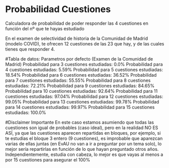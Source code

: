 # Probabilidad Cuestiones
Calculadora de probabilidad de poder responder las 4 cuestiones en función del nº que te hayas estudiado

En el examen de selectividad de historia de la Comunidad de Madrid (modelo COVID), te ofrecen 12 cuestiones de las 23 que hay, y de las cuales tienes que responder 4.

#Tabla de datos:
Parametros por defecto (Examen de la Comunidad de Madrid)
Probabilidad para 3 cuestiones estudiadas: 0.0%
Probabilidad para 4 cuestiones estudiadas: 5.59%
Probabilidad para 5 cuestiones estudiadas: 18.54%
Probabilidad para 6 cuestiones estudiadas: 36.52%
Probabilidad para 7 cuestiones estudiadas: 55.55% 
Probabilidad para 8 cuestiones estudiadas: 72.21%
Probabilidad para 9 cuestiones estudiadas: 84.65%
Probabilidad para 10 cuestiones estudiadas: 92.64%
Probabilidad para 11 cuestiones estudiadas: 97.04%
Probabilidad para 12 cuestiones estudiadas: 99.05%
Probabilidad para 13 cuestiones estudiadas: 99.78%
Probabilidad para 14 cuestiones estudiadas: 99.97%
Probabilidad para 15 cuestiones estudiadas: 100.0% 

#Disclaimer Importante
En este caso estamos asumiendo que todas las cuestiones son igual de probables (caso ideal), pero en la realidad NO ES ASÍ, ya que las cuestiones aparecen repartidas en bloques, por ejemplo, si te estudias el bloque 3 entero (9 cuestiones), es improbable que aparezcan varias de ellas juntas (en EvAU no van a ir a preguntar por un tema solo), lo mejor sería repartirlas en función de lo que hayan preguntado otros años. 
Independientemente, estudia con cabeza, lo mejor es que vayas al menos a por 15 cuestiones para asegurar el 100%
